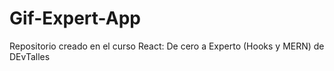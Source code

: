 # Gif-Expert-App

Repositorio creado en el curso React: De cero a Experto (Hooks y MERN) de DEvTalles

